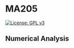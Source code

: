 # MA205
[![License: GPL v3](https://img.shields.io/badge/License-GPLv3-blue.svg)](https://www.gnu.org/licenses/gpl-3.0)
## Numerical Analysis
